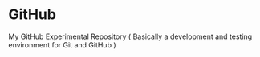 # GitHub
My GitHub Experimental Repository ( Basically a development and testing environment for Git and GitHub )
